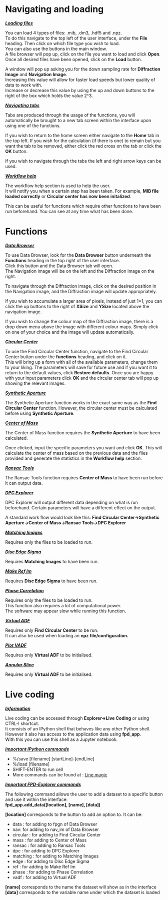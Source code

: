 # Navigating and loading

**_<ins>Loading files</ins>_**

You can load 4 types of files: .mib, .dm3, .hdf5 and .npz.  
To do this navigate to the top left of the user interface, under the **File** heading. Then click on which file type you wish to load.  
You can also use the buttons in the main window.  
A file browser will pop up, click on the file you want to load and click **Open**.  
Once all desired files have been opened, click on the **Load** button.

A window will pop up asking you for the down sampling rate for **Diffraction Image** and **Navigation Image**.  
Increasing this value will allow for faster load speeds but lower quality of data to work with.  
Increase or decrease this value by using the up and down buttons to the right of the box which holds the value 2^3.

**_<ins>Navigating tabs</ins>_**

Tabs are produced through the usage of the functions, you will automatically be brought to a new tab screen within the interface upon using one of the functions.

If you wish to return to the home screen either navigate to the **Home** tab in the top left. If you wish for the calculation (if there is one) to remain but you want the tab to be removed, either click the red cross on the tab or click the **OK** button.

If you wish to navigate through the tabs the left and right arrow keys can be used.

**_<ins>Workflow help</ins>_**

The workflow help section is used to help the user.  
It will notify you when a certain step has been taken. For example, **MIB file loaded correctly** or **Circular center has now been initalized**.

This can be useful for functions which require other functions to have been run beforehand. You can see at any time what has been done.

# Functions

**_<ins>Data Browser</ins>_**

To use Data Browser, look for the **Data Browser** button underneath the **Functions** heading in the top right of the user interface.  
Click this button and the Data Browser tab will open.  
The Navigation image will be on the left and the Diffraction image on the right.

To navigate through the Diffraction image, click on the desired position in the Navigation image, and the Diffraction image will update appropriately.

If you wish to accumulate a larger area of pixels, instead of just 1*1, you can click the up buttons to the right of **XSize** and **YSize** located above the navigation image.

If you wish to change the colour map of the Diffraction image, there is a drop down menu above the image with different colour maps. Simply click on one of your choice and the image will update automatically.

**_<ins>Circular Center</ins>_**

To use the Find Circular Center function, navigate to the Find Circular Center button under the **functions** heading, and click on it.  
This will bring up a form with all of the available parameters, change them to your liking. The parameters will save for future use and if you want it to return to the default values, click **Restore defaults**. Once you are happy with your input parameters click **OK** and the circular center tab will pop up showing the relevant images.

**_<ins>Synthetic Aperture</ins>_**

The Synthetic Aperture function works in the exact same way as the **Find Circular Center** function. However, the circular center must be calculated before using **Synthetic Aperture**.

**_<ins>Center of Mass</ins>_**

The Center of Mass function requires the **Synthetic Aperture** to have been calculated.

Once clicked, input the specific parameters you want and click **OK**. This will calculate the center of mass based on the previous data and the files provided and generate the statistics in the **Workflow help** section.

**_<ins>Ransac Tools</ins>_**

The Ransac Tools function requires **Center of Mass** to have been run before it can output data.

**_<ins>DPC Explorer</ins>_**

DPC Explorer will output different data depending on what is run beforehand. Certain parameters will have a different effect on the output.  

A standard work flow would look like this: **Find Circular Center->Synthetic Aperture->Center of Mass->Ransac Tools->DPC Explorer**

**_<ins>Matching Images</ins>_**

Requires only the files to be loaded to run.

**_<ins>Disc Edge Sigma</ins>_**

Requires **Matching Images** to have been run.

**_<ins>Make Ref Im</ins>_**

Requires **Disc Edge Sigma** to have been run.

**_<ins>Phase Correlation</ins>_**

Requires only the files to be loaded to run.  
This function also requires a lot of computational power.  
The software may appear slow while running this function.

**_<ins>Virtual ADF</ins>_**

Requires only **Find Circular Center** to be run.  
It can also be used when loading an **npz file/configuration.**

**_<ins>Plot VADF</ins>_**

Requires only **Virtual ADF** to be initialised.

**_<ins>Annular Slice</ins>_**

Requires only **Virtual ADF** to be initialised.

# Live coding

**_<ins>Information</ins>_**

Live coding can be accessed through **Explorer->Live Coding** or using CTRL-I shortcut.  
It consists of an IPython shell that behaves like any other Python shell.  
However it also has access to the application data using **fpd_app**.  
With this you can use this shell as a Jupyter notebook.

**_<ins>Important IPython commands</ins>_**

*   %/save [filename] [startLine]-[endLine]
*   %/load [filename]
*   SHIFT-ENTER to run cell
*   More commands can be found at : [Line magic](https://ipython.readthedocs.io/en/stable/interactive/magics.html)

**_<ins>Important FPD-Explorer commands</ins>_**

The following command allows the user to add a dataset to a specific button and use it within the interface:  
**fpd_app.add_data([location], [name], [data])**  

**[location]** corresponds to the button to add an option to. It can be:

*   data : for adding to fpgn of Data Browser
*   nav: for adding to nav_im of Data Browser
*   circular : for adding to Find Circular Center
*   mass : for adding to Center of Mass
*   ransac : for adding to Ransac Tools
*   dpc : for adding to DPC Explorer
*   matching : for adding to Matching Images
*   edge : for adding to Disc Edge Sigma
*   ref : for adding to Make Ref Im
*   phase : for adding to Phase Correlation
*   vadf : for adding to Virtual ADF

**[name]** corresponds to the name the dataset will show as in the interface  
**[data]** corresponds to the variable name under which the dataset is loaded
